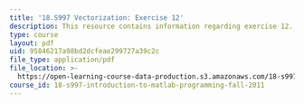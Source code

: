 ```yaml
---
title: '18.S997 Vectorization: Exercise 12'
description: This resource contains information regarding exercise 12.
type: course
layout: pdf
uid: 95846217a98bd2dcfeae299727a39c2c
file_type: application/pdf
file_location: >-
  https://open-learning-course-data-production.s3.amazonaws.com/18-s997-introduction-to-matlab-programming-fall-2011/95846217a98bd2dcfeae299727a39c2c_MIT18_S997F11_Exercise_12.pdf
course_id: 18-s997-introduction-to-matlab-programming-fall-2011
---
```


